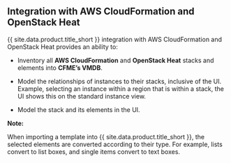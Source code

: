 ## Integration with AWS CloudFormation and OpenStack Heat

{{ site.data.product.title_short }} integration with AWS CloudFormation and OpenStack Heat
provides an ability to:

  - Inventory all **AWS CloudFormation** and **OpenStack Heat** stacks
    and elements into **CFME’s VMDB**.

  - Model the relationships of instances to their stacks, inclusive of
    the UI. Example, selecting an instance within a region that is
    within a stack, the UI shows this on the standard instance view.

  - Model the stack and its elements in the UI.

**Note:**

When importing a template into {{ site.data.product.title_short }}, the selected elements are converted according to their type. For example, lists convert to list boxes, and single items convert to text boxes.
